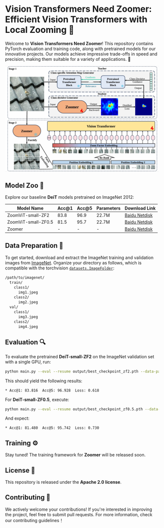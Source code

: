 # Vision Transformers Need Zoomer: Efficient Vision Transformers with Local Zooming 🌟

Welcome to **Vision Transformers Need Zoomer**! This repository contains PyTorch evaluation and training code, along with pretrained models for our innovative projects. Our models achieve impressive trade-offs in speed and precision, making them suitable for a variety of applications. 🚀

![ZoomViT](ZoomViT.png)

## Model Zoo 🦙

Explore our baseline **DeiT** models pretrained on ImageNet 2012:

| Model Name                           | Acc@1 | Acc@5 | Parameters | Download Link                                   |
|--------------------------------------|-------|-------|------------|-------------------------------------------------|
| ZoomViT-small-ZF2                    | 83.8  | 96.9  | 22.7M      | [Baidu Netdisk](https://pan.baidu.com/s/1V-E5rMBkV16L5pEGw-Vs0Q?pwd=heji) |
| ZoomViT-small-ZF0.5                  | 81.5  | 95.7  | 22.7M      | [Baidu Netdisk](https://pan.baidu.com/s/1Q1BtI0kNA3kdp9t6KLKb4w?pwd=28zg) |
| Zoomer                                | -     | -     | -          | [Baidu Netdisk](https://pan.baidu.com/s/1YibKamJqV73TXa_s1BJfxA?pwd=6k51) |

## Data Preparation 📂

To get started, download and extract the ImageNet training and validation images from [ImageNet](http://image-net.org/). Organize your directory as follows, which is compatible with the torchvision [`datasets.ImageFolder`](https://pytorch.org/docs/stable/torchvision/datasets.html#imagefolder):

```
/path/to/imagenet/
  train/
    class1/
      img1.jpeg
    class2/
      img2.jpeg
  val/
    class1/
      img3.jpeg
    class2/
      img4.jpeg
```

## Evaluation 🔍

To evaluate the pretrained **DeiT-small-ZF2** on the ImageNet validation set with a single GPU, run:

```bash
python main.py --eval --resume output/best_checkpoint_zf2.pth --data-path /path/to/imagenet
```

This should yield the following results:

```
* Acc@1: 83.816  Acc@5: 96.928  Loss: 0.618
```

For **DeiT-small-ZF0.5**, execute:

```bash
python main.py --eval --resume output/best_checkpoint_zf0.5.pth --data-path /path/to/imagenet
```

And expect:

```
* Acc@1: 81.480  Acc@5: 95.742  Loss: 0.730
```

## Training ⚙️

Stay tuned! The training framework for **Zoomer** will be released soon. 

## License 📜

This repository is released under the **Apache 2.0 license**.

## Contributing 🤝

We actively welcome your contributions! If you're interested in improving the project, feel free to submit pull requests. For more information, check our contributing guidelines！
